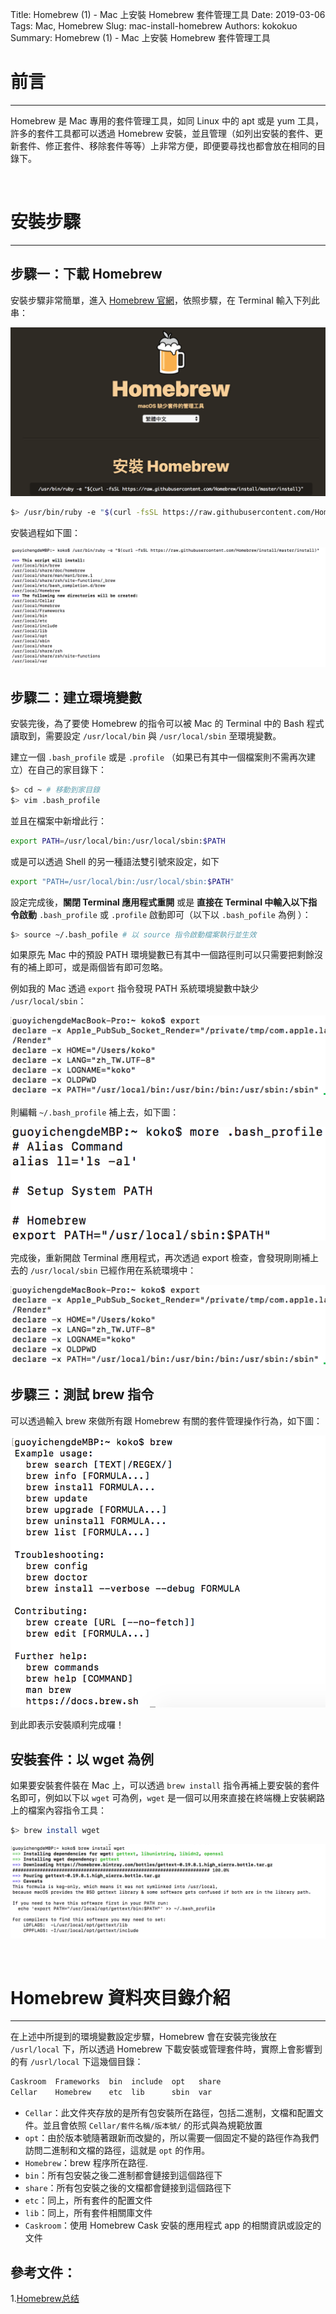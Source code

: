Title: Homebrew (1) - Mac 上安裝 Homebrew 套件管理工具
Date: 2019-03-06
Tags: Mac, Homebrew
Slug: mac-install-homebrew
Authors: kokokuo
Summary: Homebrew (1) - Mac 上安裝 Homebrew 套件管理工具

# 前言
---
Homebrew 是 Mac 專用的套件管理工具，如同 Linux 中的 apt 或是 yum 工具，許多的套件工具都可以透過 Homebrew 安裝，並且管理（如列出安裝的套件、更新套件、修正套件、移除套件等等）上非常方便，即便要尋找也都會放在相同的目錄下。

<br/>

# 安裝步驟
---

## 步驟一：下載 Homebrew
安裝步驟非常簡單，進入 [Homebrew 官網](https://brew.sh/index_zh-tw)，依照步驟，在 Terminal 輸入下列此串：

![homebrew-website](../images/20190306-mac-install-homebrew/homebrew-website.png)

```bash
$> /usr/bin/ruby -e "$(curl -fsSL https://raw.githubusercontent.com/Homebrew/install/master/install)"

```

安裝過程如下圖：

![terminal-install-message](../images/20190306-mac-install-homebrew/terminal-install-message.png)

## 步驟二：建立環境變數

安裝完後，為了要使 Homebrew 的指令可以被 Mac 的 Terminal 中的 Bash 程式讀取到，需要設定 `/usr/local/bin` 與 `/usr/local/sbin` 至環境變數。

建立一個 `.bash_profile` 或是 `.profile` （如果已有其中一個檔案則不需再次建立）在自己的家目錄下：

```bash
$> cd ~ # 移動到家目錄
$> vim .bash_profile
```

並且在檔案中新增此行：

```bash
export PATH=/usr/local/bin:/usr/local/sbin:$PATH
```

或是可以透過 Shell 的另一種語法雙引號來設定，如下
```bash
export "PATH=/usr/local/bin:/usr/local/sbin:$PATH"
```

設定完成後，**關閉 Terminal 應用程式重開** 或是 **直接在 Terminal 中輸入以下指令啟動** `.bash_profile` 或 `.profile` 啟動即可（以下以 `.bash_pofile` 為例 ）：

```bash
$> source ~/.bash_pofile # 以 source 指令啟動檔案執行並生效
```

如果原先 Mac 中的預設 PATH 環境變數已有其中一個路徑則可以只需要把剩餘沒有的補上即可，或是兩個皆有即可忽略。

例如我的 Mac 透過 `export` 指令發現 PATH 系統環境變數中缺少 `/usr/local/sbin`：

![show-env-by-export](../images/20190306-mac-install-homebrew/show-env-by-export.png)

則編輯 `~/.bash_profile` 補上去，如下圖：

![append-missing-envpath](../images/20190306-mac-install-homebrew/append-missing-envpath.png)

完成後，重新開啟 Terminal 應用程式，再次透過 export 檢查，會發現剛剛補上去的 `/usr/local/sbin` 已經作用在系統環境中：

![show-env-by-export](../images/20190306-mac-install-homebrew/show-env-by-export.png)

## 步驟三：測試 brew 指令

可以透過輸入 brew 來做所有跟 Homebrew 有關的套件管理操作行為，如下圖：

![show-brew-test](../images/20190306-mac-install-homebrew/show-brew-test.png)

到此即表示安裝順利完成囉！

## 安裝套件：以 wget 為例
如果要安裝套件裝在 Mac 上，可以透過 `brew install` 指令再補上要安裝的套件名即可，例如以下以 `wget` 可為例，`wget` 是一個可以用來直接在終端機上安裝網路上的檔案內容指令工具：

```bash
$> brew install wget
```

![brew-install-sample](../images/20190306-mac-install-homebrew/brew-install-sample.png)

<br/>

# Homebrew 資料夾目錄介紹
---
在上述中所提到的環境變數設定步驟，Homebrew 會在安裝完後放在 `/usrl/local` 下，所以透過 Homebrew 下載安裝或管理套件時，實際上會影響到的有  `/usrl/local`  下這幾個目錄：

```bash
Caskroom  Frameworks  bin  include  opt   share
Cellar    Homebrew    etc  lib      sbin  var
```

* `Cellar`：此文件夾存放的是所有包安裝所在路徑，包括二進制，文檔和配置文件。並且會依照 `Cellar/套件名稱/版本號/` 的形式與為規範放置
* `opt`：由於版本號隨著跟新而改變的，所以需要一個固定不變的路徑作為我們訪問二進制和文檔的路徑，這就是 `opt` 的作用。
* `Homebrew`：brew 程序所在路徑.
* `bin`：所有包安裝之後二進制都會鏈接到這個路徑下
* `share`：所有包安裝之後的文檔都會鏈接到這個路徑下
* `etc`：同上，所有套件的配置文件
* `lib`：同上，所有套件相關庫文件
* `Caskroom`：使用 Homebrew Cask 安裝的應用程式 app 的相關資訊或設定的文件


## 參考文件：
1.[Homebrew总结](https://www.jianshu.com/p/8ad7056b243f)

